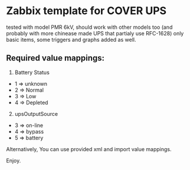Zabbix template for COVER UPS
=============================

tested with model PMR 6kV, should work with other models too (and probably with more chinease made UPS that partialy use RFC-1628)
only basic items, some triggers and graphs added as well.

Required value mappings:
------------------------

 1. Battery Status
 
 * 1 ⇒ unknown
 * 2 ⇒ Normal
 * 3 ⇒ Low
 * 4 ⇒ Depleted
 
 2. upsOutputSource	
 
 * 3 ⇒ on-line
 * 4 ⇒ bypass
 * 5 ⇒ battery
 
 Alternatively, You can use provided xml and import value mappings.
 
 Enjoy.
